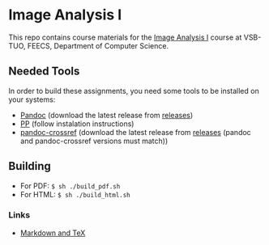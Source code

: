 # Image Analysis I

This repo contains course materials for the [Image Analysis I](http://mrl.cs.vsb.cz/people/gaura/ano_course.html) course at VSB-TUO, FEECS, Department of Computer Science.



## Needed Tools

In order to build these assignments, you need some tools to be installed on your systems:

- [Pandoc](https://github.com/jgm/pandoc) (download the latest release from [releases](https://github.com/jgm/pandoc/releases))
- [PP](https://github.com/CDSoft/pp) (follow instalation instructions)
- [pandoc-crossref](https://github.com/lierdakil/pandoc-crossref) (download the latest release from [releases](https://github.com/lierdakil/pandoc-crossref/releases) (pandoc and pandoc-crossref versions must match))


## Building

- For PDF: `$ sh ./build_pdf.sh`
- For HTML: `$ sh ./build_html.sh`


### Links

- [Markdown and TeX](https://randomdeterminism.wordpress.com/2012/06/01/how-i-stopped-worring-and-started-using-markdown-like-tex/)
